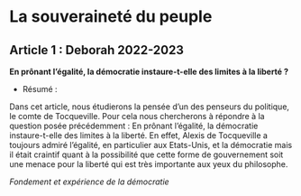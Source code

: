 # La souveraineté du peuple

## Article 1 : Deborah 2022-2023

**En prônant l’égalité, la démocratie instaure-t-elle des limites à la liberté ?**

- Résumé :

Dans cet article, nous étudierons la pensée d’un des penseurs du politique, le comte de Tocqueville. Pour cela nous chercherons à répondre à la question posée précédemment : En prônant l’égalité, la démocratie instaure-t-elle des limites à la liberté. En effet, Alexis de Tocqueville a toujours admiré l’égalité, en particulier aux Etats-Unis, et la démocratie mais il était craintif quant à la possibilité que cette forme de gouvernement soit une menace pour la liberté qui est très importante aux yeux du philosophe.

*Fondement et expérience de la démocratie*

